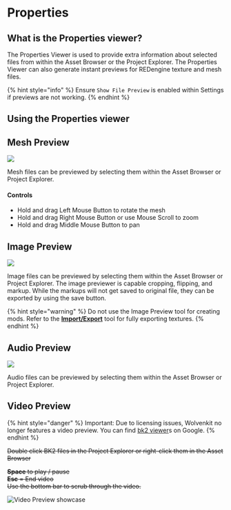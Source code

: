 # Properties

## What is the Properties viewer?

The Properties Viewer is used to provide extra information about selected files from within the Asset Browser or the Project Explorer. The Properties Viewer can also generate instant previews for REDengine texture and mesh files.

{% hint style="info" %}
Ensure `Show File Preview` is enabled within Settings if previews are not working.
{% endhint %}

## Using the Properties viewer

## Mesh Preview

![](../../.gitbook/assets/8.2\_properties\_mesh\_preview\_example.png)

Mesh files can be previewed by selecting them within the Asset Browser or Project Explorer.

#### Controls

* Hold and drag Left Mouse Button to rotate the mesh
* Hold and drag Right Mouse Button or use Mouse Scroll to zoom
* Hold and drag Middle Mouse Button to pan

## Image Preview

![](<../../.gitbook/assets/8.2\_properties\_image\_preview\_generic (1).png>)

Image files can be previewed by selecting them within the Asset Browser or Project Explorer. The image previewer is capable cropping, flipping, and markup. While the markups will not get saved to original file, they can be exported by using the save button.

{% hint style="warning" %}
Do not use the Image Preview tool for creating mods. Refer to the [**Import/Export**](../usage/import-export/textures.md#exporting-textures) tool for fully exporting textures.
{% endhint %}

## Audio Preview

![](../../.gitbook/assets/8.2\_properties\_audio\_preview\_generic.png)

Audio files can be previewed by selecting them within the Asset Browser or Project Explorer.

## Video Preview

{% hint style="danger" %}
Important: Due to licensing issues, Wolvenkit no longer features a video preview. You can find [bk2 viewer](https://fileproinfo.com/tools/viewer/bk2=1379)s on Google.
{% endhint %}

~~Double click BK2 files in the Project Explorer or right-click them in the Asset Browser~~

~~**Space** to play / pause~~\
~~**Esc** = End video~~\
~~Use the bottom bar to scrub through the video.~~

![Video Preview showcase](../../.gitbook/assets/8.2\_video\_preview\_gamestart.png)





